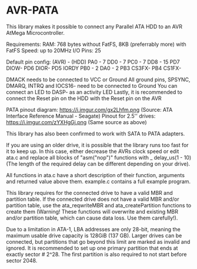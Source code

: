 # AVR-PATA

This library makes it possible to connect any Parallel ATA HDD to an AVR AtMega Microcontroller.

Requirements:
RAM: 768 bytes without FatFS, 8KB (preferrably more) with FatFS
Speed: up to 20MHz
I/O Pins: 25

Default pin config:
(AVR)     -     (HDD)
PA0 - 7         DD0 - 7
PC0 - 7         DD8 - 15
PD7             DIOW-
PD6             DIOR-
PD5             IORDY
PB0 - 2         DA0 - 2
PB3             CS3FX-
PB4             CS1FX-

DMACK needs to be connected to VCC or Ground
All ground pins, SPSYNC, DMARQ, INTRQ and IOCS16- need to be connected to Ground
You can connect an LED to DASP- as an activity LED
Lastly, it is recommended to connect the Reset pin on the HDD with the Reset pin on the AVR

PATA pinout diagram: https://i.imgur.com/gx2Lhfm.png (Source: ATA Interface Reference Manual - Seagate)
Pinout for 2.5'' drives: https://i.imgur.com/zYXHgGj.png (Same source as above)

This library has also been confirmed to work with SATA to PATA adapters.

If you are using an older drive, it is possible that the library runs too fast for it to keep up. In this case, either decrease the AVRs clock speed or edit ata.c and replace all blocks of "asm("nop")" functions with _ delay_us(1 - 10) (The length of the required delay can be different depending on your drive).

All functions in ata.c have a short description of their function, arguments and returned value above them.
example.c contains a full example program.

This library requires for the connected drive to have a valid MBR and partition table. If the connected drive does not have a valid MBR and/or partition table, use the ata_reqwriteMBR and ata_createPartition functions to create them (Warning! These functions will overwrite and existing MBR and/or partition table, which can cause data loss. Use them carefully!).

Due to a limitation in ATA-1, LBA addresses are only 28-bit, meaning the maximum usable drive capacity is 128GiB (137 GB). Larger drives can be connected, but partitions that go beyond this limit are marked as invalid and ignored. It is recommended to set up one primary partition that ends at exactly sector # 2^28. The first partition is also required to not start before sector 2048.
